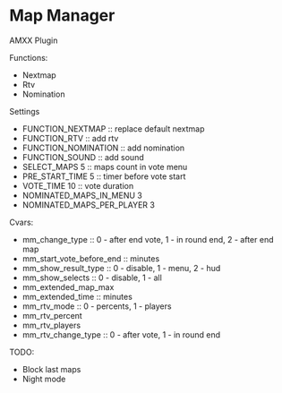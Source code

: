 # Map Manager
AMXX Plugin

Functions:
- Nextmap
- Rtv
- Nomination

Settings
- FUNCTION_NEXTMAP :: replace default nextmap
- FUNCTION_RTV :: add rtv
- FUNCTION_NOMINATION :: add nomination
- FUNCTION_SOUND :: add sound
- SELECT_MAPS 5 :: maps count in vote menu
- PRE_START_TIME 5 :: timer before vote start
- VOTE_TIME 10 :: vote duration
- NOMINATED_MAPS_IN_MENU 3
- NOMINATED_MAPS_PER_PLAYER 3

Cvars:
- mm_change_type :: 0 - after end vote, 1 - in round end, 2 - after end map
- mm_start_vote_before_end :: minutes
- mm_show_result_type :: 0 - disable, 1 - menu, 2 - hud
- mm_show_selects :: 0 - disable, 1 - all
- mm_extended_map_max
- mm_extended_time :: minutes
- mm_rtv_mode :: 0 - percents, 1 - players
- mm_rtv_percent
- mm_rtv_players
- mm_rtv_change_type :: 0 - after vote, 1 - in round end

TODO:
- Block last maps
- Night mode
